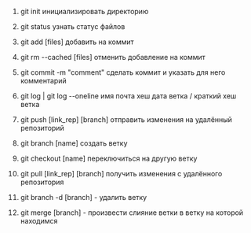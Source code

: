 1. git init инициализировать директорию

2. git status узнать статус файлов

3. git add [files] добавить на коммит

4. git rm --cached [files] отменить добавление на коммит

5. git commit -m "comment" сделать коммит и указать для него комментарий

6. git log | git log --oneline имя почта хеш дата ветка / краткий хеш ветка

7. git push [link_rep] [branch] отправить изменения на удалённый репозиторий

8. git branch [name] создать ветку

9. git checkout [name] переключиться на другую ветку

10. git pull [link_rep] [branch] получить изменения с удалённого репозитория

11. git branch -d [branch] - удалить ветку

12. git merge [branch] - произвести слияние ветки в ветку на которой находимся 